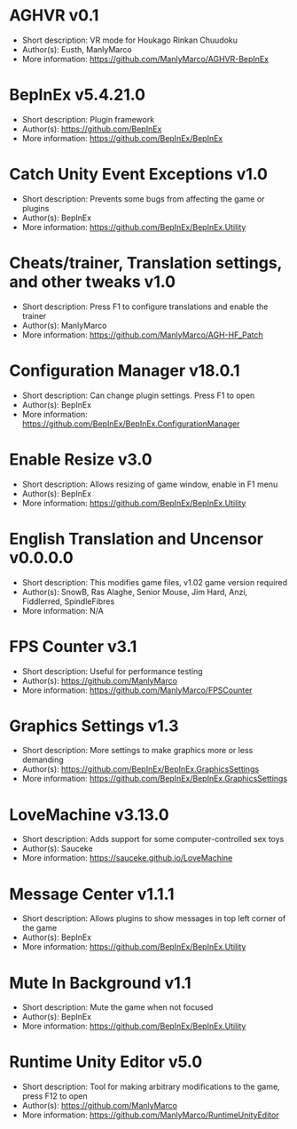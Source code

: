 # AGHVR v0.1
- Short description: VR mode for Houkago Rinkan Chuudoku
- Author(s):         Eusth, ManlyMarco
- More information:  https://github.com/ManlyMarco/AGHVR-BepInEx

# BepInEx v5.4.21.0
- Short description: Plugin framework
- Author(s):         https://github.com/BepInEx
- More information:  https://github.com/BepInEx/BepInEx

# Catch Unity Event Exceptions v1.0
- Short description: Prevents some bugs from affecting the game or plugins
- Author(s):         BepInEx
- More information:  https://github.com/BepInEx/BepInEx.Utility

# Cheats/trainer, Translation settings, and other tweaks v1.0
- Short description: Press F1 to configure translations and enable the trainer
- Author(s):         ManlyMarco
- More information:  https://github.com/ManlyMarco/AGH-HF_Patch

# Configuration Manager v18.0.1
- Short description: Can change plugin settings. Press F1 to open
- Author(s):         BepInEx
- More information:  https://github.com/BepInEx/BepInEx.ConfigurationManager

# Enable Resize v3.0
- Short description: Allows resizing of game window, enable in F1 menu
- Author(s):         BepInEx
- More information:  https://github.com/BepInEx/BepInEx.Utility

# English Translation and Uncensor v0.0.0.0
- Short description: This modifies game files, v1.02 game version required
- Author(s):         SnowB, Ras Alaghe, Senior Mouse, Jim Hard, Anzi, Fiddlerred, SpindleFibres
- More information:  N/A

# FPS Counter v3.1
- Short description: Useful for performance testing
- Author(s):         https://github.com/ManlyMarco
- More information:  https://github.com/ManlyMarco/FPSCounter

# Graphics Settings v1.3
- Short description: More settings to make graphics more or less demanding
- Author(s):         https://github.com/BepInEx/BepInEx.GraphicsSettings
- More information:  https://github.com/BepInEx/BepInEx.GraphicsSettings

# LoveMachine v3.13.0
- Short description: Adds support for some computer-controlled sex toys
- Author(s):         Sauceke
- More information:  https://sauceke.github.io/LoveMachine

# Message Center v1.1.1
- Short description: Allows plugins to show messages in top left corner of the game
- Author(s):         BepInEx
- More information:  https://github.com/BepInEx/BepInEx.Utility

# Mute In Background v1.1
- Short description: Mute the game when not focused
- Author(s):         BepInEx
- More information:  https://github.com/BepInEx/BepInEx.Utility

# Runtime Unity Editor v5.0
- Short description: Tool for making arbitrary modifications to the game, press F12 to open
- Author(s):         https://github.com/ManlyMarco
- More information:  https://github.com/ManlyMarco/RuntimeUnityEditor

